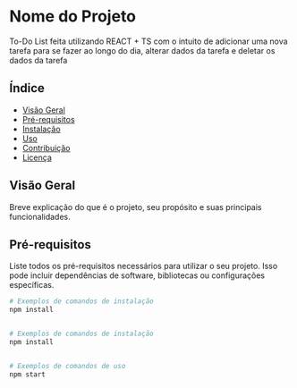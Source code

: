 # Nome do Projeto

To-Do List feita utilizando REACT + TS com o intuito de adicionar uma nova tarefa para se fazer ao longo do dia, alterar dados da tarefa e deletar os dados da tarefa

## Índice

- [Visão Geral](#visão-geral)
- [Pré-requisitos](#pré-requisitos)
- [Instalação](#instalação)
- [Uso](#uso)
- [Contribuição](#contribuição)
- [Licença](#licença)

## Visão Geral

Breve explicação do que é o projeto, seu propósito e suas principais funcionalidades.

## Pré-requisitos

Liste todos os pré-requisitos necessários para utilizar o seu projeto. Isso pode incluir dependências de software, bibliotecas ou configurações específicas.

```bash
# Exemplos de comandos de instalação
npm install


# Exemplos de comandos de instalação
npm install


# Exemplos de comandos de uso
npm start




